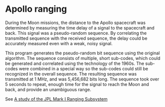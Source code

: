 # Apollo ranging

During the Moon missions, the distance to the Apollo spacecraft was determined by measuring the time delay of a
signal to the spacecraft and back. This signal was a pseudo-random sequence. By correlating the transmitted sequence
with the received sequence, the delay could be accurately measured even with a weak, noisy signal.

This program generates the pseudo-random bit sequence using the original algorithm. The sequence consists of multiple,
short sub-codes, which could be generated and correlated using the technology of the 1960s. The sub-codes were
combined in a special way so the sub-codes could still be recognized in the overall sequence.
The resulting sequence was transmitted at 1 MHz, and was 5,456,682 bits long. The sequence took over 5 seconds
to repeat, enough time for the signal to reach the Moon and back, and provide an unambiguous range.

See [A study of the JPL Mark I Ranging Subsystem](https://ntrs.nasa.gov/citations/19660004934)
